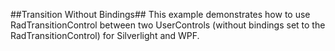 ##Transition Without Bindings##
This example demonstrates how to use RadTransitionControl between two UserControls (without bindings set to the RadTransitionControl)
for Silverlight and WPF.